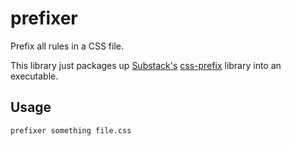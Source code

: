 prefixer
========

Prefix all rules in a CSS file.

This library just packages up [Substack's](https://github.com/substack) [css-prefix](https://github.com/substack/css-prefix) library into an executable.

## Usage
```prefixer something file.css```

